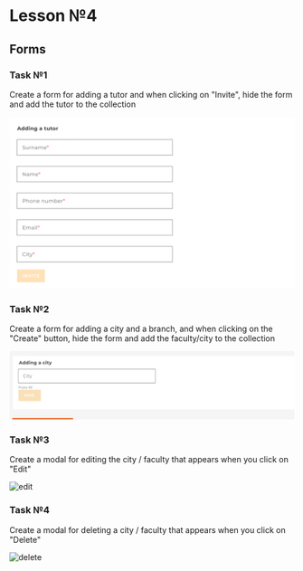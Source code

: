 # Lesson №4

## Forms

### Task №1

Create a form for adding a tutor and when clicking on "Invite", hide the form and add the tutor to the collection

![tutorForm](/images/tutorForm.png)

### Task №2 
Create a form for adding a city and a branch, and when clicking on the "Create" button, hide the form and add the faculty/city to the collection

![cityForm](/images/cityForm.png)

### Task №3

Create a modal for editing the city / faculty that appears when you click on "Edit"

![edit](/images/edit.png)

### Task №4

Create a modal for deleting a city / faculty that appears when you click on "Delete"

![delete](/images/delete.png)
